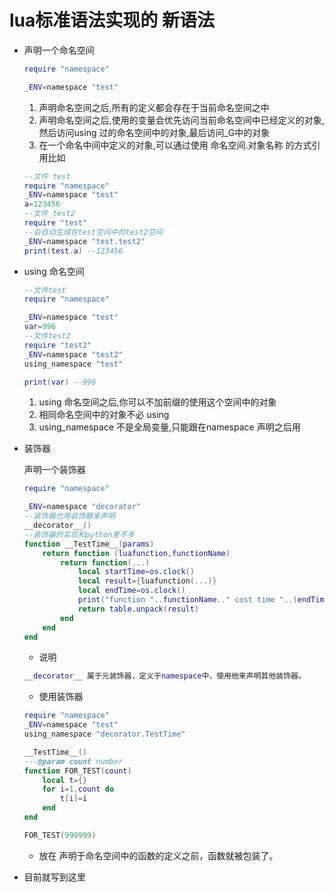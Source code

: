 # lua标准语法实现的 新语法

* 声明一个命名空间
    ```lua
    require "namespace"

    _ENV=namespace "test"
    
    ```
    1. 声明命名空间之后,所有的定义都会存在于当前命名空间之中
    2. 声明命名空间之后,使用的变量会优先访问当前命名空间中已经定义的对象,然后访问using 过的命名空间中的对象,最后访问_G中的对象
    3. 在一个命名中间中定义的对象,可以通过使用 命名空间.对象名称 的方式引用比如
    ```lua
    --文件 test
    require "namespace"
    _ENV=namespace "test"
    a=123456
    --文件 test2
    require "test"
    --会自动生成在test空间中的test2空间
    _ENV=namespace "test.test2"
    print(test.a) --123456

    ```
* using 命名空间
    ```lua
    --文件test
    require "namespace"
    
    _ENV=namespace "test"
    var=996
    --文件test2
    require "test2"
    _ENV=namespace "test2"
    using_namespace "test"

    print(var) --996

    ```
    1. using 命名空间之后,你可以不加前缀的使用这个空间中的对象
    2. 相同命名空间中的对象不必 using
    3. using_namespace 不是全局变量,只能跟在namespace 声明之后用

* 装饰器
    
    声明一个装饰器
    ```lua
    require "namespace"

    _ENV=namespace "decorator"
    --装饰器也用装饰器来声明
    __decorator__()
    --装饰器的实现和python差不多
    function __TestTime__(params)
        return function (luafunction,functionName)
            return function(...)
                local startTime=os.clock()
                local result={luafunction(...)}
                local endTime=os.clock()
                print("function "..functionName.." cost time "..(endTime-startTime).." s")
                return table.unpack(result)
            end
        end
    end

    ```
    *  说明
    ```lua
    __decorator__ 属于元装饰器，定义于namespace中，使用他来声明其他装饰器。

    ```
    * 使用装饰器
    ```lua
    require "namespace"
    _ENV=namespace "test"
    using_namespace "decorator.TestTime"

    __TestTime__()
    ---@param count number
    function FOR_TEST(count)
        local t={}
        for i=1,count do
            t[i]=i
        end
    end

    FOR_TEST(999999)
    ```
    * 放在 声明于命名空间中的函数的定义之前，函数就被包装了。
* 目前就写到这里